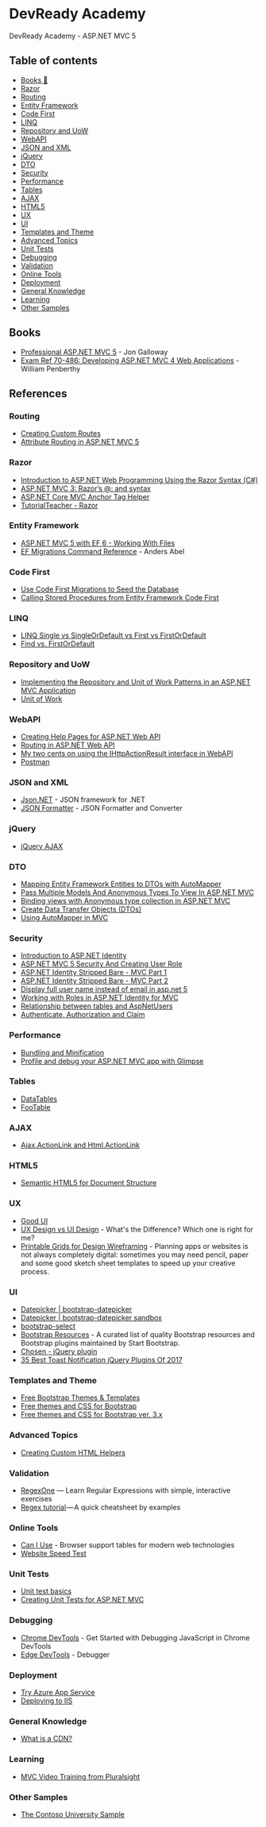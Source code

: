 # DevReady Academy
DevReady Academy - ASP.NET MVC 5

## Table of contents

* [Books :star2:](#books)
* [Razor](#razor)
* [Routing](#routing)
* [Entity Framework](#entity-framework)
* [Code First](#code-first)
* [LINQ](#linq)
* [Repository and UoW](#repository-and-uow)
* [WebAPI](#webapi)
* [JSON and XML](#json-and-xml)
* [jQuery](#jquery)
* [DTO](#dto)
* [Security](#security)
* [Performance](#performance)
* [Tables](#tables)
* [AJAX](#ajax)
* [HTML5](#html5)
* [UX](#ux)
* [UI](#ui)
* [Templates and Theme](#templates-and-theme)
* [Advanced Topics](#advanced-topics)
* [Unit Tests](#unit-tests)
* [Debugging](#debugging)
* [Validation](#validation)
* [Online Tools](#online-tools)
* [Deployment](#deployment)
* [General Knowledge](#general-knowledge)
* [Learning](#learning)
* [Other Samples](#other-samples)



## Books
* [Professional ASP.NET MVC 5](https://amzn.to/2V9uCB5) - Jon Galloway
* [Exam Ref 70-486: Developing ASP.NET MVC 4 Web Applications](https://amzn.to/2BG5CZ5) - William Penberthy 

## References

### Routing
* [Creating Custom Routes](https://docs.microsoft.com/en-us/aspnet/mvc/overview/older-versions-1/controllers-and-routing/creating-custom-routes-cs)
* [Attribute Routing in ASP.NET MVC 5](https://blogs.msdn.microsoft.com/webdev/2013/10/17/attribute-routing-in-asp-net-mvc-5)

### Razor
* [Introduction to ASP.NET Web Programming Using the Razor Syntax (C#)](https://docs.microsoft.com/en-us/aspnet/web-pages/overview/getting-started/introducing-razor-syntax-c)
* [ASP.NET MVC 3: Razor’s @: and <text> syntax](https://weblogs.asp.net/scottgu/asp-net-mvc-3-razor-s-and-lt-text-gt-syntax)
* [ASP.NET Core MVC Anchor Tag Helper](https://www.davepaquette.com/archive/2015/06/01/mvc-6-anchor-tag-helper.aspx)
* [TutorialTeacher - Razor](http://www.tutorialsteacher.com/mvc/razor-syntax)
  
### Entity Framework
* [ASP.NET MVC 5 with EF 6 - Working With Files](https://www.mikesdotnetting.com/article/259/asp-net-mvc-5-with-ef-6-working-with-files)
* [EF Migrations Command Reference](https://coding.abel.nu/2012/03/ef-migrations-command-reference/) - Anders Abel


### Code First
* [Use Code First Migrations to Seed the Database](https://docs.microsoft.com/en-us/aspnet/web-api/overview/data/using-web-api-with-entity-framework/part-3)
* [Calling Stored Procedures from Entity Framework Code First](http://www.codedigest.com/posts/31/calling-stored-procedures-from-entity-framework-code-first)


### LINQ
* [LINQ Single vs SingleOrDefault vs First vs FirstOrDefault](http://www.technicaloverload.com/linq-single-vs-singleordefault-vs-first-vs-firstordefault/)
* [Find vs. FirstOrDefault](https://arwsoftware.wordpress.com/2017/02/04/entity-framework-find-vs-firstordefault)

### Repository and UoW
* [Implementing the Repository and Unit of Work Patterns in an ASP.NET MVC Application](https://docs.microsoft.com/en-us/aspnet/mvc/overview/older-versions/getting-started-with-ef-5-using-mvc-4/implementing-the-repository-and-unit-of-work-patterns-in-an-asp-net-mvc-application)
* [Unit of Work](https://github.com/Arch/UnitOfWork)

### WebAPI
* [Creating Help Pages for ASP.NET Web API](https://docs.microsoft.com/en-us/aspnet/web-api/overview/getting-started-with-aspnet-web-api/creating-api-help-pages)
* [Routing in ASP.NET Web API](https://www.asp.net/web-api/overview/web-api-routing-and-actions/routing-in-aspnet-web-api)
* [My two cents on using the IHttpActionResult interface in WebAPI](https://www.infoworld.com/article/3192176/application-development/my-two-cents-on-using-the-ihttpactionresult-interface-in-webapi.html)
* [Postman](https://www.getpostman.com)

### JSON and XML
* [Json.NET](https://www.newtonsoft.com) - JSON framework for .NET
* [JSON Formatter](https://jsonformatter.org) - JSON Formatter and Converter

### jQuery
* [jQuery AJAX](http://api.jquery.com/jquery.ajax)

### DTO
* [Mapping Entity Framework Entities to DTOs with AutoMapper](https://exceptionnotfound.net/entity-framework-and-wcf-mapping-entities-to-dtos-with-automapper)
* [Pass Multiple Models And Anonymous Types To View In ASP.NET MVC](http://www.binaryintellect.net/articles/4dc3f036-d621-4d60-ac31-8c5373a39229.aspx)
* [Binding views with Anonymous type collection in ASP.NET MVC](http://www.dotnetfunda.com/articles/show/2655/binding-views-with-anonymous-type-collection-in-aspnet-mvc)
* [Create Data Transfer Objects (DTOs)](https://docs.microsoft.com/en-us/aspnet/web-api/overview/data/using-web-api-with-entity-framework/part-5)
* [Using AutoMapper in MVC](https://www.c-sharpcorner.com/UploadFile/tirthacs/using-automapper-in-mvc/)

### Security
* [Introduction to ASP.NET Identity](https://docs.microsoft.com/en-us/aspnet/identity/overview/getting-started/introduction-to-aspnet-identity)
* [ASP.NET MVC 5 Security And Creating User Role](https://code.msdn.microsoft.com/ASPNET-MVC-5-Security-And-44cbdb97)
* [ASP.NET Identity Stripped Bare - MVC Part 1](http://benfoster.io/blog/aspnet-identity-stripped-bare-mvc-part-1)
* [ASP.NET Identity Stripped Bare - MVC Part 2](http://benfoster.io/blog/aspnet-identity-stripped-bare-mvc-part-2)
* [Display full user name instead of email in asp.net 5](https://www.electrobucket.com/programming/display-full-user-name-instead-of-email-in-asp-net-5-mvc-6)
* [Working with Roles in ASP.NET Identity for MVC](http://www.dotnetfunda.com/articles/show/2898/working-with-roles-in-aspnet-identity-for-mvc)
* [Relationship between tables and AspNetUsers](https://gavilan.blog/2018/04/15/relationship-between-tables-and-aspnetusers)
* [Authenticate, Authorization and Claim](https://dev.to/rickab10/authenticate-authorization-and-claim-all-you-need-to-know-in-aspnet-core-ahn)

### Performance
* [Bundling and Minification](https://docs.microsoft.com/en-us/aspnet/mvc/overview/performance/bundling-and-minification)
* [Profile and debug your ASP.NET MVC app with Glimpse](https://docs.microsoft.com/en-us/aspnet/mvc/overview/performance/profile-and-debug-your-aspnet-mvc-app-with-glimpse)

### Tables
* [DataTables](https://datatables.net/)
* [FooTable](https://fooplugins.github.io/FooTable/)

### AJAX
* [Ajax.ActionLink and Html.ActionLink](https://www.c-sharpcorner.com/UploadFile/abhikumarvatsa/ajax-actionlink-and-html-actionlink-in-mvc)

### HTML5
* [Semantic HTML5 for Document Structure](https://www.semrush.com/blog/semantic-html5-guide)

### UX
* [Good UI](http://www.goodui.org)
* [UX Design vs UI Design](https://www.youtube.com/watch?v=RtPnVtXw6HU) - What's the Difference? Which one is right for me?
* [Printable Grids for Design Wireframing](https://sneakpeekit.com/) - Planning apps or websites is not always completely digital: sometimes you may need pencil, paper and some good sketch sheet templates to speed up your creative process.

### UI
* [Datepicker | bootstrap-datepicker](https://bootstrap-datepicker.readthedocs.io/)
* [Datepicker | bootstrap-datepicker sandbox](https://uxsolutions.github.io/bootstrap-datepicker/?#sandbox)
* [bootstrap-select](https://developer.snapappointments.com/bootstrap-select)
* [Bootstrap Resources](https://startbootstrap.com/bootstrap-resources) - A curated list of quality Bootstrap resources and Bootstrap plugins maintained by Start Bootstrap.
* [Chosen - jQuery plugin](https://harvesthq.github.io/chosen)
* [35 Best Toast Notification jQuery Plugins Of 2017](https://www.jqueryscript.net/blog/Best-Toast-Notification-jQuery-Plugins.html)

### Templates and Theme
* [Free Bootstrap Themes & Templates](https://startbootstrap.com/)
* [Free themes and CSS for Bootstrap](https://bootswatch.com/)
* [Free themes and CSS for Bootstrap ver. 3.x](https://bootswatch.com/3/)

### Advanced Topics
* [Creating Custom HTML Helpers](https://docs.microsoft.com/en-us/aspnet/mvc/overview/older-versions-1/views/creating-custom-html-helpers-cs)

### Validation
* [RegexOne](https://regexone.com/lesson/introduction_abcs) — Learn Regular Expressions with simple, interactive exercises
* [Regex tutorial](https://medium.com/factory-mind/regex-tutorial-a-simple-cheatsheet-by-examples-649dc1c3f285) — A quick cheatsheet by examples

### Online Tools
* [Can I Use](https://caniuse.com) - Browser support tables for modern web technologies
* [Website Speed Test](https://tools.pingdom.com)

### Unit Tests
* [Unit test basics](https://docs.microsoft.com/en-us/visualstudio/test/unit-test-basics)
* [Creating Unit Tests for ASP.NET MVC](https://docs.microsoft.com/en-us/aspnet/mvc/overview/older-versions-1/unit-testing/creating-unit-tests-for-asp-net-mvc-applications-cs)

### Debugging
*  [Chrome DevTools](https://blogs.msdn.microsoft.com/webdev/2013/10/17/attribute-routing-in-asp-net-mvc-5/) - Get Started with Debugging JavaScript in Chrome DevTools
* [Edge DevTools](https://docs.microsoft.com/en-us/microsoft-edge/devtools-guide/debugger) - Debugger


### Deployment
* [Try Azure App Service](http://bit.ly/TryAzureAppServiceForFree)
* [Deploying to IIS](https://docs.microsoft.com/en-us/aspnet/web-forms/overview/deployment/visual-studio-web-deployment/deploying-to-iis)


### General Knowledge
* [What is a CDN?](https://www.cloudflare.com/learning/cdn/what-is-a-cdn)


### Learning
* [MVC Video Training from Pluralsight](https://docs.microsoft.com/en-us/aspnet/mvc/pluralsight)

### Other Samples
* [The Contoso University Sample](https://docs.microsoft.com/en-us/aspnet/mvc/overview/getting-started/getting-started-with-ef-using-mvc/creating-an-entity-framework-data-model-for-an-asp-net-mvc-application)




